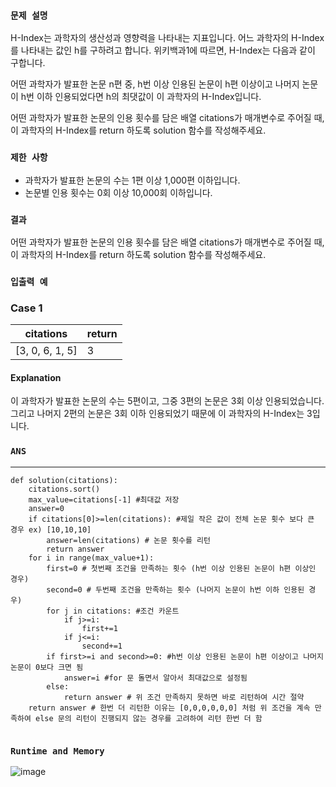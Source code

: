 ### `문제 설명`

H-Index는 과학자의 생산성과 영향력을 나타내는 지표입니다. 어느 과학자의 H-Index를 나타내는 값인 h를 구하려고 합니다. 위키백과1에 따르면, H-Index는 다음과 같이 구합니다.

어떤 과학자가 발표한 논문 n편 중, h번 이상 인용된 논문이 h편 이상이고 나머지 논문이 h번 이하 인용되었다면 h의 최댓값이 이 과학자의 H-Index입니다.

어떤 과학자가 발표한 논문의 인용 횟수를 담은 배열 citations가 매개변수로 주어질 때, 이 과학자의 H-Index를 return 하도록 solution 함수를 작성해주세요.

### `제한 사항`

- 과학자가 발표한 논문의 수는 1편 이상 1,000편 이하입니다.
- 논문별 인용 횟수는 0회 이상 10,000회 이하입니다.

### `결과`

어떤 과학자가 발표한 논문의 인용 횟수를 담은 배열 citations가 매개변수로 주어질 때, 이 과학자의 H-Index를 return 하도록 solution 함수를 작성해주세요.

### `입출력 예`
### Case 1
|citations|return|
|---|---|
|[3, 0, 6, 1, 5]|3|

#### Explanation

이 과학자가 발표한 논문의 수는 5편이고, 그중 3편의 논문은 3회 이상 인용되었습니다. 그리고 나머지 2편의 논문은 3회 이하 인용되었기 때문에 이 과학자의 H-Index는 3입니다.

### `ANS`

----

```
def solution(citations):
    citations.sort() 
    max_value=citations[-1] #최대값 저장
    answer=0
    if citations[0]>=len(citations): #제일 작은 값이 전체 논문 횟수 보다 큰 경우 ex) [10,10,10]
        answer=len(citations) # 논문 횟수를 리턴
        return answer
    for i in range(max_value+1): 
        first=0 # 첫번째 조건을 만족하는 횟수 (h번 이상 인용된 논문이 h편 이상인 경우)
        second=0 # 두번째 조건을 만족하는 횟수 (나머지 논문이 h번 이하 인용된 경우)
        for j in citations: #조건 카운트
            if j>=i:
                first+=1
            if j<=i:
                second+=1
        if first>=i and second>=0: #h번 이상 인용된 논문이 h편 이상이고 나머지 논문이 0보다 크면 됨
            answer=i #for 문 돌면서 알아서 최대값으로 설정됨
        else:
            return answer # 위 조건 만족하지 못하면 바로 리턴하여 시간 절약
    return answer # 한번 더 리턴한 이유는 [0,0,0,0,0,0] 처럼 위 조건을 계속 만족하여 else 문의 리턴이 진행되지 않는 경우를 고려하여 리턴 한번 더 함
            

```

### `Runtime and Memory`

![image](https://user-images.githubusercontent.com/106041072/235314102-3b0280f7-35e1-4b80-8866-29fbaa7a15b5.png)
